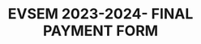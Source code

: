 ---
title: EVSEM 2023-2024- FINAL PAYMENT FORM
redirect_to: https://forms.gle/eBFhZDxucGQEvt727
redirect_from: 
  - /EvSemPaymentForm2324
  - /evsempaymentform2324
---